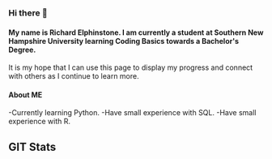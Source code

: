 ### Hi there 👋
#### My name is Richard Elphinstone. I am currently a student at Southern New Hampshire University learning Coding Basics towards a Bachelor's Degree.
It is my hope that I can use this page to display my progress and connect with others as I continue to learn more.

#### About ME
-Currently learning Python.
-Have small experience with SQL.
-Have small experience with R.

## GIT Stats

<!--
**elphinstonerf/elphinstonerf** is a ✨ _special_ ✨ repository because its `README.md` (this file) appears on your GitHub profile.



